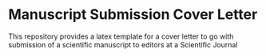 # Manuscript Submission Cover Letter

This repository provides a latex template for a cover letter to go with submission of a scientific manuscript to editors at a Scientific Journal
